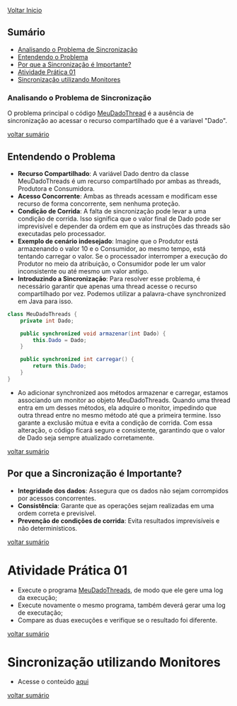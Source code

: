 [Voltar Inicio](../README.md)

## Sumário
* [Analisando o Problema de Sincronização](#analisando-o-problema-de-sincronização)
* [Entendendo o Problema](#entendendo-o-problema)
* [Por que a Sincronização é Importante?](#por-que-a-sincronização-é-importante)
* [Atividade Prática 01](#atividade-prática-01)
* [Sincronização utilizando Monitores](#sincronização-utilizando-monitores)

### Analisando o Problema de Sincronização
O problema principal o código [MeuDadoThread](./MeuDadoThread.java) é a ausência de sincronização ao acessar o recurso compartilhado que é a variavel "Dado".

[voltar sumário](#sumário)

## Entendendo o Problema
* **Recurso Compartilhado**: A variável Dado dentro da classe MeuDadoThreads é um recurso compartilhado por ambas as threads, Produtora e Consumidora.
* **Acesso Concorrente**: Ambas as threads acessam e modificam esse recurso de forma concorrente, sem nenhuma proteção.
* **Condição de Corrida**: A falta de sincronização pode levar a uma condição de corrida. Isso significa que o valor final de Dado pode ser imprevisível e depender da ordem em que as instruções das threads são executadas pelo processador.
* **Exemplo de cenário indesejado**: Imagine que o Produtor está armazenando o valor 10 e o Consumidor, ao mesmo tempo, está tentando carregar o valor. Se o processador interromper a execução do Produtor no meio da atribuição, o Consumidor pode ler um valor inconsistente ou até mesmo um valor antigo.
* **Introduzindo a Sincronização**: Para resolver esse problema, é necessário garantir que apenas uma thread acesse o recurso compartilhado por vez. Podemos utilizar a palavra-chave synchronized em Java para isso.

```java
class MeuDadoThreads {
    private int Dado;

    public synchronized void armazenar(int Dado) {
        this.Dado = Dado;
    }

    public synchronized int carregar() {
        return this.Dado;
    }
}
```
* Ao adicionar synchronized aos métodos armazenar e carregar, estamos associando um monitor ao objeto MeuDadoThreads. Quando uma thread entra em um desses métodos, ela adquire o monitor, impedindo que outra thread entre no mesmo método até que a primeira termine. Isso garante a exclusão mútua e evita a condição de corrida. Com essa alteração, o código ficará seguro e consistente, garantindo que o valor de Dado seja sempre atualizado corretamente.

[voltar sumário](#sumário)

## Por que a Sincronização é Importante?
* **Integridade dos dados**: Assegura que os dados não sejam corrompidos por acessos concorrentes.
* **Consistência**: Garante que as operações sejam realizadas em uma ordem correta e previsível.
* **Prevenção de condições de corrida**: Evita resultados imprevisíveis e não determinísticos.

[voltar sumário](#sumário)

# Atividade Prática 01
* Execute o programa [MeuDadoThreads](./MeuDadoThreads.Java), de modo que ele gere uma log da execução;
* Execute novamente o mesmo programa, também deverá gerar uma log de executação;
* Compare as duas execuções e verifique se o resultado foi diferente.

[voltar sumário](#sumário)

# Sincronização utilizando Monitores
* Acesse o conteúdo [aqui](../monitor/monitor.md)

[voltar sumário](#sumário)
